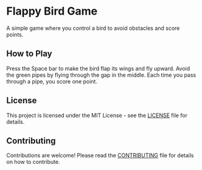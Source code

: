 
  <h1>Flappy Bird Game</h1>
  <p>A simple game where you control a bird to avoid obstacles and score points.</p>

  <canvas id="canvas" width="400" height="400"></canvas>

 

  <h2>How to Play</h2>
  <p>Press the Space bar to make the bird flap its wings and fly upward. Avoid the green pipes by flying through the gap in the middle. Each time you pass through a pipe, you score one point.</p>

  <h2>License</h2>
  <p>This project is licensed under the MIT License - see the <a href="LICENSE">LICENSE</a> file for details.</p>

  <h2>Contributing</h2>
  <p>Contributions are welcome! Please read the <a href="CONTRIBUTING.md">CONTRIBUTING</a> file for details on how to contribute.</p>
